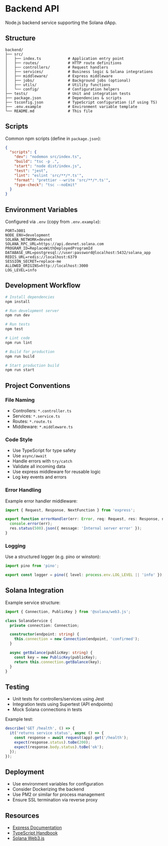 # Backend API

Node.js backend service supporting the Solana dApp.

## Structure

```
backend/
├── src/
│   ├── index.ts            # Application entry point
│   ├── routes/             # HTTP route definitions
│   ├── controllers/        # Request handlers
│   ├── services/           # Business logic & Solana integrations
│   ├── middleware/         # Express middleware
│   ├── jobs/               # Background jobs (optional)
│   ├── utils/              # Utility functions
│   └── config/             # Configuration helpers
├── tests/                  # Unit and integration tests
├── package.json            # Dependencies & scripts
├── tsconfig.json           # TypeScript configuration (if using TS)
├── .env.example            # Environment variable template
└── README.md               # This file
```

## Scripts

Common npm scripts (define in `package.json`):

```json
{
  "scripts": {
    "dev": "nodemon src/index.ts",
    "build": "tsc -p .",
    "start": "node dist/index.js",
    "test": "jest",
    "lint": "eslint 'src/**/*.ts'",
    "format": "prettier --write 'src/**/*.ts'",
    "type-check": "tsc --noEmit"
  }
}
```

## Environment Variables

Configured via `.env` (copy from `.env.example`):

```env
PORT=3001
NODE_ENV=development
SOLANA_NETWORK=devnet
SOLANA_RPC_URL=https://api.devnet.solana.com
PROGRAM_ID=ReplaceWithDeployedProgramId
DATABASE_URL=postgresql://user:password@localhost:5432/solana_app
REDIS_URL=redis://localhost:6379
SESSION_SECRET=replace-me
ALLOWED_ORIGINS=http://localhost:3000
LOG_LEVEL=info
```

## Development Workflow

```bash
# Install dependencies
npm install

# Run development server
npm run dev

# Run tests
npm test

# Lint code
npm run lint

# Build for production
npm run build

# Start production build
npm run start
```

## Project Conventions

### File Naming
- Controllers: `*.controller.ts`
- Services: `*.service.ts`
- Routes: `*.route.ts`
- Middleware: `*.middleware.ts`

### Code Style
- Use TypeScript for type safety
- Use `async/await`
- Handle errors with `try/catch`
- Validate all incoming data
- Use express middleware for reusable logic
- Log key events and errors

### Error Handling

Example error handler middleware:
```typescript
import { Request, Response, NextFunction } from 'express';

export function errorHandler(err: Error, req: Request, res: Response, next: NextFunction) {
  console.error(err);
  res.status(500).json({ message: 'Internal server error' });
}
```

### Logging

Use a structured logger (e.g. pino or winston):
```typescript
import pino from 'pino';

export const logger = pino({ level: process.env.LOG_LEVEL || 'info' });
```

## Solana Integration

Example service structure:
```typescript
import { Connection, PublicKey } from '@solana/web3.js';

class SolanaService {
  private connection: Connection;

  constructor(endpoint: string) {
    this.connection = new Connection(endpoint, 'confirmed');
  }

  async getBalance(publicKey: string) {
    const key = new PublicKey(publicKey);
    return this.connection.getBalance(key);
  }
}
```

## Testing

- Unit tests for controllers/services using Jest
- Integration tests using Supertest (API endpoints)
- Mock Solana connections in tests

Example test:
```typescript
describe('GET /health', () => {
  it('returns service status', async () => {
    const response = await request(app).get('/health');
    expect(response.status).toBe(200);
    expect(response.body.status).toBe('ok');
  });
});
```

## Deployment

- Use environment variables for configuration
- Consider Dockerizing the backend
- Use PM2 or similar for process management
- Ensure SSL termination via reverse proxy

## Resources

- [Express Documentation](https://expressjs.com/)
- [TypeScript Handbook](https://www.typescriptlang.org/docs/)
- [Solana Web3.js](https://solana-labs.github.io/solana-web3.js/)
